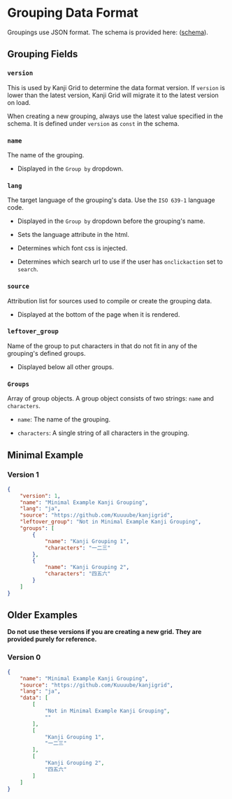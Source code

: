 # Grouping Data Format

Groupings use JSON format. The schema is provided here: ([schema](../tests/data_schema.json)).

## Grouping Fields

### `version`

This is used by Kanji Grid to determine the data format version. If `version` is lower than the latest version, Kanji Grid will migrate it to the latest version on load.

When creating a new grouping, always use the latest value specified in the schema. It is defined under `version` as `const` in the schema.

### `name`

The name of the grouping.

- Displayed in the `Group by` dropdown.

### `lang`

The target language of the grouping's data. Use the `ISO 639-1` language code.

- Displayed in the `Group by` dropdown before the grouping's name.

- Sets the language attribute in the html.

- Determines which font css is injected.

- Determines which search url to use if the user has `onclickaction` set to `search`.

### `source`

Attribution list for sources used to compile or create the grouping data.

- Displayed at the bottom of the page when it is rendered.

### `leftover_group`

Name of the group to put characters in that do not fit in any of the grouping's defined groups.

- Displayed below all other groups.

### `Groups`

Array of group objects. A group object consists of two strings: `name` and `characters`.

- `name`: The name of the grouping.

- `characters`: A single string of all characters in the grouping.

## Minimal Example

### Version 1

```json
{
    "version": 1,
    "name": "Minimal Example Kanji Grouping",
    "lang": "ja",
    "source": "https://github.com/Kuuuube/kanjigrid",
    "leftover_group": "Not in Minimal Example Kanji Grouping",
    "groups": [
        {
            "name": "Kanji Grouping 1",
            "characters": "一二三"
        },
        {
            "name": "Kanji Grouping 2",
            "characters": "四五六"
        }
    ]
}
```

## Older Examples

**Do not use these versions if you are creating a new grid. They are provided purely for reference.**

### Version 0

```json
{
    "name": "Minimal Example Kanji Grouping",
    "source": "https://github.com/Kuuuube/kanjigrid",
    "lang": "ja",
    "data": [
        [
            "Not in Minimal Example Kanji Grouping",
            ""
        ],
        [
            "Kanji Grouping 1",
            "一二三"
        ],
        [
            "Kanji Grouping 2",
            "四五六"
        ]
    ]
}
```
